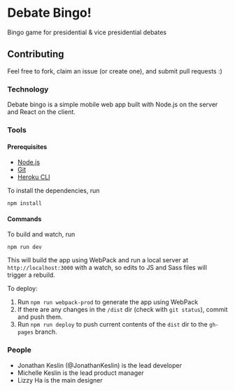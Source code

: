 # Debate Bingo!
Bingo game for presidential & vice presidential debates

## Contributing
Feel free to fork, claim an issue (or create one), and submit pull requests :)

### Technology
Debate bingo is a simple mobile web app built with Node.js on the server and React on the client.

### Tools
#### Prerequisites
* [Node.js](https://nodejs.org)
* [Git](https://git-scm.com)
* [Heroku CLI](https://cli.heroku.com/)

To install the dependencies, run

    npm install


#### Commands
To build and watch, run

    npm run dev

This will build the app using WebPack and run a local server at `http://localhost:3000` with a watch, so edits to JS and Sass files will trigger a rebuild.

To deploy:

1. Run `npm run webpack-prod` to generate the app using WebPack
2. If there are any changes in the `/dist` dir (check with `git status`), commit and push them.
3. Run `npm run deploy` to push current contents of the `dist` dir to the `gh-pages` branch.

### People
* Jonathan Keslin (@JonathanKeslin) is the lead developer
* Michelle Keslin is the lead product manager
* Lizzy Ha is the main designer
